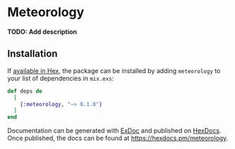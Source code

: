 # Meteorology

**TODO: Add description**

## Installation

If [available in Hex](https://hex.pm/docs/publish), the package can be installed
by adding `meteorology` to your list of dependencies in `mix.exs`:

```elixir
def deps do
  [
    {:meteorology, "~> 0.1.0"}
  ]
end
```

Documentation can be generated with [ExDoc](https://github.com/elixir-lang/ex_doc)
and published on [HexDocs](https://hexdocs.pm). Once published, the docs can
be found at <https://hexdocs.pm/meteorology>.

